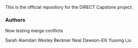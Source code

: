 This is the official repository for the DIRECT Capstone project.

### Authors 
Now testing merge conflicts 

Sarah Alamdari 
Wesley Beckner 
Neal Dawson-Elli 
Yusong Liu 

